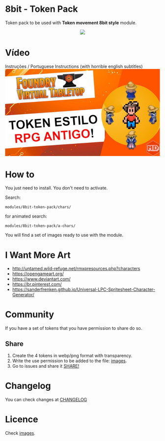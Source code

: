 # 8bit - Token Pack

Token pack to be used with **Token movement 8bit style** module.

<p align="center">
  <img width="600" src="docs/demo.gif">
</p>

# Vídeo
Instruções / Portuguese Instructions (with horrible english subtitles)
[![Instruções/Instructions](docs/video.jpg)](https://youtu.be/w5ZIcxhftmE)

# How to
You just need to install. You don't need to activate.

Search:
```
modules/8bit-token-pack/chars/
```
for animated search:
```
modules/8bit-token-pack/a-chars/
```

You will find a set of images ready to use with the module.

# I Want More Art
- http://untamed.wild-refuge.net/rmxpresources.php?characters 
- https://opengameart.org/ 
- https://www.deviantart.com/ 
- https://br.pinterest.com/ 
- https://sanderfrenken.github.io/Universal-LPC-Spritesheet-Character-Generator/ 

# Community
If you have a set of tokens that you have permission to share do so.

## Share
1. Create the 4 tokens in webp/png format with transparency.
2. Write the use permission to be added to the file: [images](images.md).
3. Go to issues and share it [SHARE!](https://github.com/brunocalado/8bit-token-pack/issues)

# Changelog

You can check changes at [CHANGELOG](CHANGELOG.md)

# Licence 
Check [images](images.md).

